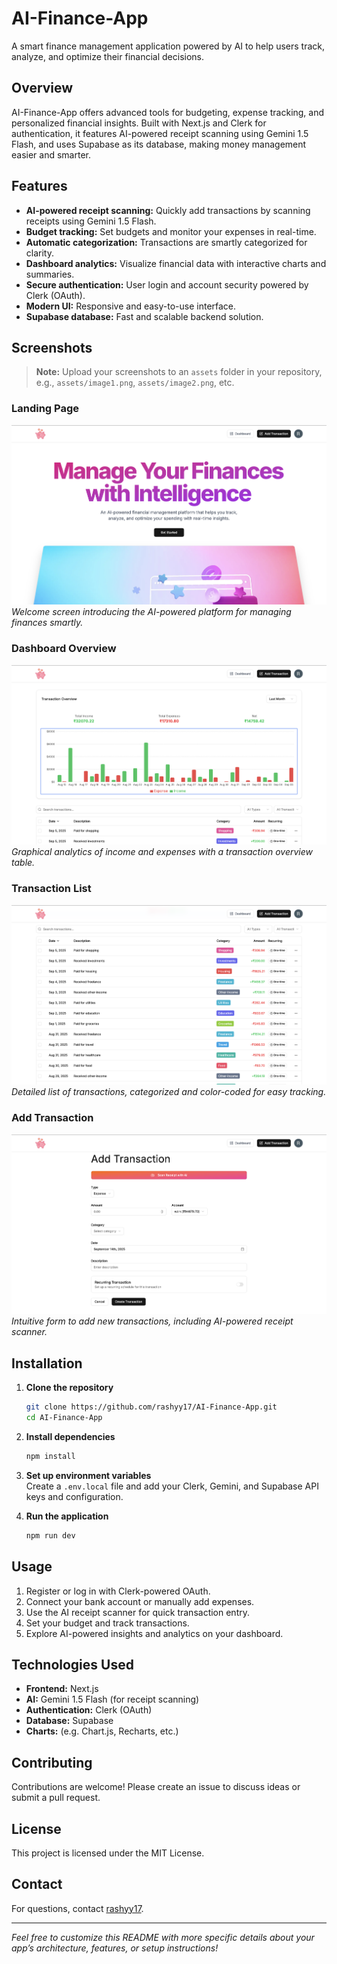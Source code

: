 # AI-Finance-App

A smart finance management application powered by AI to help users track, analyze, and optimize their financial decisions.

## Overview

AI-Finance-App offers advanced tools for budgeting, expense tracking, and personalized financial insights. Built with Next.js and Clerk for authentication, it features AI-powered receipt scanning using Gemini 1.5 Flash, and uses Supabase as its database, making money management easier and smarter.

## Features

- **AI-powered receipt scanning:** Quickly add transactions by scanning receipts using Gemini 1.5 Flash.
- **Budget tracking:** Set budgets and monitor your expenses in real-time.
- **Automatic categorization:** Transactions are smartly categorized for clarity.
- **Dashboard analytics:** Visualize financial data with interactive charts and summaries.
- **Secure authentication:** User login and account security powered by Clerk (OAuth).
- **Modern UI:** Responsive and easy-to-use interface.
- **Supabase database:** Fast and scalable backend solution.

## Screenshots

> **Note:** Upload your screenshots to an `assets` folder in your repository, e.g., `assets/image1.png`, `assets/image2.png`, etc.

### Landing Page
![Landing Page](assets/image.png)  
*Welcome screen introducing the AI-powered platform for managing finances smartly.*

### Dashboard Overview
![Dashboard Overview](assets/image-2.png)  
*Graphical analytics of income and expenses with a transaction overview table.*

### Transaction List
![Transaction List](assets/image-3.png)  
*Detailed list of transactions, categorized and color-coded for easy tracking.*

### Add Transaction
![Add Transaction](assets/image-4.png)  
*Intuitive form to add new transactions, including AI-powered receipt scanner.*

## Installation

1. **Clone the repository**
   ```bash
   git clone https://github.com/rashyy17/AI-Finance-App.git
   cd AI-Finance-App
   ```

2. **Install dependencies**
   ```bash
   npm install
   ```

3. **Set up environment variables**  
   Create a `.env.local` file and add your Clerk, Gemini, and Supabase API keys and configuration.

4. **Run the application**
   ```bash
   npm run dev
   ```

## Usage

1. Register or log in with Clerk-powered OAuth.
2. Connect your bank account or manually add expenses.
3. Use the AI receipt scanner for quick transaction entry.
4. Set your budget and track transactions.
5. Explore AI-powered insights and analytics on your dashboard.

## Technologies Used

- **Frontend:** Next.js
- **AI:** Gemini 1.5 Flash (for receipt scanning)
- **Authentication:** Clerk (OAuth)
- **Database:** Supabase
- **Charts:** (e.g. Chart.js, Recharts, etc.)

## Contributing

Contributions are welcome! Please create an issue to discuss ideas or submit a pull request.

## License

This project is licensed under the MIT License.

## Contact

For questions, contact [rashyy17](https://github.com/rashyy17).

---

*Feel free to customize this README with more specific details about your app’s architecture, features, or setup instructions!*
